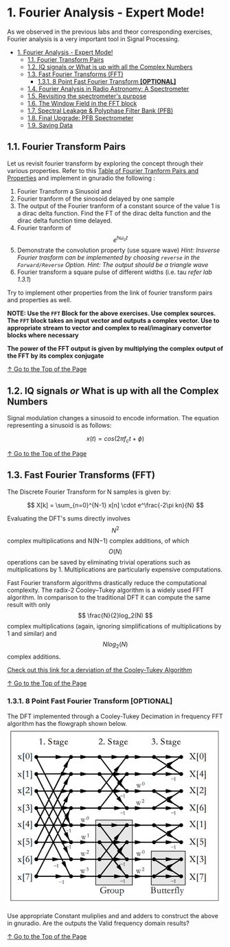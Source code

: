 # 1. Fourier Analysis - Expert Mode! 

As we observed in the previous labs and theor corresponding exercises, Fourier analysis is a very important tool in Signal Processing. 

<!-- TOC -->

- [1. Fourier Analysis - Expert Mode!](#1-fourier-analysis---expert-mode)
    - [1.1. Fourier Transform Pairs](#11-fourier-transform-pairs)
    - [1.2. IQ signals *or* What is up with all the Complex Numbers](#12-iq-signals-or-what-is-up-with-all-the-complex-numbers)
    - [1.3. Fast Fourier Transforms (FFT)](#13-fast-fourier-transforms-fft)
        - [1.3.1. 8 Point Fast Fourier Transform **[OPTIONAL]**](#131-8-point-fast-fourier-transform-optional)
    - [1.4. Fourier Analysis in Radio Astronomy: A Spectrometer](#14-fourier-analysis-in-radio-astronomy-a-spectrometer)
    - [1.5. Revisiting the spectrometer's purpose](#15-revisiting-the-spectrometers-purpose)
    - [1.6. The Window Field in the FFT block](#16-the-window-field-in-the-fft-block)
    - [1.7. Spectral Leakage & Polyphase Filter Bank (PFB)](#17-spectral-leakage--polyphase-filter-bank-pfb)
    - [1.8. Final Upgrade: PFB Spectrometer](#18-final-upgrade-pfb-spectrometer)
    - [1.9. Saving Data](#19-saving-data)

<!-- /TOC -->

## 1.1. Fourier Transform Pairs

Let us revisit fourier transform by exploring the concept through their various properties. Refer to this [Table of Fourier Tranform Pairs and Properties](http://www.ws.binghamton.edu/fowler/fowler%20personal%20page/EE301_files/FT%20Tables_rev3.pdf) and implement in gnuradio the following :

1. Fourier Transform a Sinusoid and 
2. Fourier tranform of the sinosoid delayed by one sample
3. The output of the Fourier tranform of a constant source of the value 1 is a dirac delta function. Find the FT of the dirac delta function and the dirac delta function time delayed.
4. Fourier tranform of $$ e^{h\omega_o t} $$
5. Demonstrate the convolution property (use square wave) *Hint: Insverse Fourier trasform can be implemented by choosing ``reverse`` in the ``Forward/Reverse`` Option. Hint: The output should be a triangle wave*
6. Fourier transform  a square pulse of different widths (i.e. tau *refer lab 1.3.1*)

Try to implement other properties from the link of fourier transform pairs and properties as well. 

**NOTE: Use the ``FFT`` Block for the above exercises. Use complex sources. The `FFT` block takes an input vector and outputs a complex vector. Use to appropriate stream to vector and complex to real/imaginary convertor blocks where necessary**

**The power of the FFT output is given by multiplying the complex output of the FFT by its complex conjugate**

[↑ Go to the Top of the Page](#)

## 1.2. IQ signals *or* What is up with all the Complex Numbers

Signal modulation changes a sinusoid to encode information. The equation representing a sinusoid  is as follows:

$$
x(t) = cos(2 \pi f_c t + \phi )
$$




[↑ Go to the Top of the Page](#)

## 1.3. Fast Fourier Transforms (FFT)

The Discrete Fourier Transform for N samples is given by:

$$
X[k] = \sum_{n=0}^{N-1} x[n] \cdot e^\frac{-2\pi kn}{N}
$$

Evaluating the DFT's sums directly involves $$ N^2 $$ complex multiplications and N(N−1) complex additions, of which $$ O(N) $$ operations can be saved by eliminating trivial operations such as multiplications by 1. Multiplications are particularly expensive computations. 

Fast Fourier transform algorithms drastically reduce the computational complexity. The radix-2 Cooley–Tukey algorithm is a widely used FFT algorithm.  In comparison to the traditional DFT it can compute the same result with only $$ \frac{N}{2}log_2(N) $$ complex multiplications (again, ignoring simplifications of multiplications by 1 and similar) and $$ Nlog_2(N) $$ complex additions. 

[Check out this link for a derviation of the Cooley-Tukey Algorithm](http://en.dsplib.org/content/fft_dec_in_freq.html)

[↑ Go to the Top of the Page](#)

### 1.3.1. 8 Point Fast Fourier Transform **[OPTIONAL]**

The DFT implemented through a Cooley-Tukey Decimation in frequency FFT algorithm has the flowgraph shown below.
![8pfft](img/fft8p.png)

Use appropriate Constant muliplies and and adders to construct the above in gnuradio. Are the outputs the Valid frequency domain results? 

[↑ Go to the Top of the Page](#)

<!--
## 1.4. Fourier Analysis in Radio Astronomy: A Spectrometer

[↑ Go to the Top of the Page](#)

## 1.5. Revisiting the spectrometer's purpose

## 1.6. The Window Field in the FFT block

[↑ Go to the Top of the Page](#)

## 1.7. Spectral Leakage & Polyphase Filter Bank (PFB)

[↑ Go to the Top of the Page](#)

## 1.8. Final Upgrade: PFB Spectrometer

[↑ Go to the Top of the Page](#)

## 1.9. Saving Data

[↑ Go to the Top of the Page](#)
-->